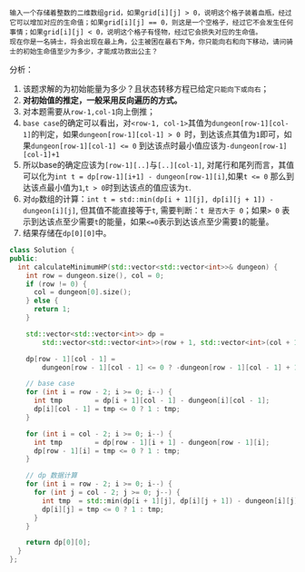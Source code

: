 ```
输入一个存储着整数的二维数组grid，如果grid[i][j] > 0，说明这个格子装着血瓶，经过它可以增加对应的生命值；如果grid[i][j] == 0，则这是一个空格子，经过它不会发生任何事情；如果grid[i][j] < 0，说明这个格子有怪物，经过它会损失对应的生命值。
现在你是一名骑士，将会出现在最上角，公主被困在最右下角，你只能向右和向下移动，请问骑士的初始生命值至少为多少，才能成功救出公主？
```
分析：
1. 该题求解的为初始能量为多少？且状态转移方程已给定`只能向下或向右`；
2. **对初始值的推定，一般采用反向遍历的方式。**
3. 对本题需要从`row-1,col-1`向上倒推；
4. `base case`的确定可以看出，对`<row-1, col-1>`其值为`dungeon[row-1][col-1]`的判定，如果`dungeon[row-1][col-1] > 0 `时，到达该点其值为`1`即可，如果`dungeon[row-1][col-1] <= 0` 到达该点时最小值应该为`-dungeon[row-1][col-1]+1`
5. 所以base的确定应该为`[row-1][..]`与`[..][col-1]`, 对尾行和尾列而言，其值可以化为`int t = dp[row-1][i+1] - dungeon[row-1][i]`,如果`t <= 0` 那么到达该点最小值为`1`,`t > 0`时到达该点的值应该为`t`.
6. 对`dp`数组的计算：`int t = std::min(dp[i + 1][j], dp[i][j + 1]) - dungeon[i][j]`, 但其值不能直接等于`t`, 需要判断：`t 是否大于 0`；如果`> 0` 表示到达该点至少需要`t`的能量，如果`<=0`表示到达该点至少需要`1`的能量。
7. 结果存储在`dp[0][0]`中。

```cpp
class Solution {
public:
  int calculateMinimumHP(std::vector<std::vector<int>>& dungeon) {
    int row = dungeon.size(), col = 0;
    if (row != 0) {
      col = dungeon[0].size();
    } else {
      return 1;
    }

    std::vector<std::vector<int>> dp =
        std::vector<std::vector<int>>(row + 1, std::vector<int>(col + 1, 0));

    dp[row - 1][col - 1] =
        dungeon[row - 1][col - 1] <= 0 ? -dungeon[row - 1][col - 1] + 1 : 1;

    // base case
    for (int i = row - 2; i >= 0; i--) {
      int tmp        = dp[i + 1][col - 1] - dungeon[i][col - 1];
      dp[i][col - 1] = tmp <= 0 ? 1 : tmp;
    }

    for (int i = col - 2; i >= 0; i--) {
      int tmp        = dp[row - 1][i + 1] - dungeon[row - 1][i];
      dp[row - 1][i] = tmp <= 0 ? 1 : tmp;
    }

    // dp 数据计算
    for (int i = row - 2; i >= 0; i--) {
      for (int j = col - 2; j >= 0; j--) {
        int tmp  = std::min(dp[i + 1][j], dp[i][j + 1]) - dungeon[i][j];
        dp[i][j] = tmp <= 0 ? 1 : tmp;
      }
    }

    return dp[0][0];
  }
};
```